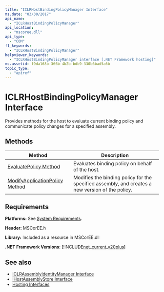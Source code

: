 ```yaml
---
title: "ICLRHostBindingPolicyManager Interface"
ms.date: "03/30/2017"
api_name: 
  - "ICLRHostBindingPolicyManager"
api_location: 
  - "mscoree.dll"
api_type: 
  - "COM"
f1_keywords: 
  - "ICLRHostBindingPolicyManager"
helpviewer_keywords: 
  - "ICLRHostBindingPolicyManager interface [.NET Framework hosting]"
ms.assetid: f9da168b-366b-4b2b-bdb9-330b6bad5a6b
topic_type: 
  - "apiref"
---
```

# ICLRHostBindingPolicyManager Interface
Provides methods for the host to evaluate current binding policy and communicate policy changes for a specified assembly.  
  
## Methods  
  
|Method|Description|  
|------------|-----------------|  
|[EvaluatePolicy Method](iclrhostbindingpolicymanager-evaluatepolicy-method.md)|Evaluates binding policy on behalf of the host.|  
|[ModifyApplicationPolicy Method](iclrhostbindingpolicymanager-modifyapplicationpolicy-method.md)|Modifies the binding policy for the specified assembly, and creates a new version of the policy.|  
  
## Requirements  
 **Platforms:** See [System Requirements](../../get-started/system-requirements.md).  
  
 **Header:** MSCorEE.h  
  
 **Library:** Included as a resource in MSCorEE.dll  
  
 **.NET Framework Versions:** [!INCLUDE[net_current_v20plus](../../../../includes/net-current-v20plus-md.md)]  
  
## See also

- [ICLRAssemblyIdentityManager Interface](iclrassemblyidentitymanager-interface.md)
- [IHostAssemblyStore Interface](ihostassemblystore-interface.md)
- [Hosting Interfaces](hosting-interfaces.md)

